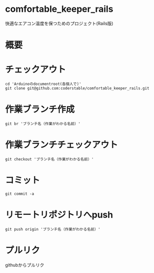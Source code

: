 # comfortable_keeper_rails
快適なエアコン温度を保つためのプロジェクト(Rails版)

# 概要

# チェックアウト
```
cd 'Arduinoのdocumentroot(各個人で)'
git clone git@github.com:coderstable/comfortable_keeper_rails.git
```

# 作業ブランチ作成
```
git br 'ブランチ名（作業がわかる名前）'
```

# 作業ブランチチェックアウト
```
git checkout 'ブランチ名（作業がわかる名前）'
```
# コミット
```
git commit -a
```

# リモートリポジトリへpush

```
git push origin 'ブランチ名（作業がわかる名前）'
```

# プルリク
githubからプルリク

